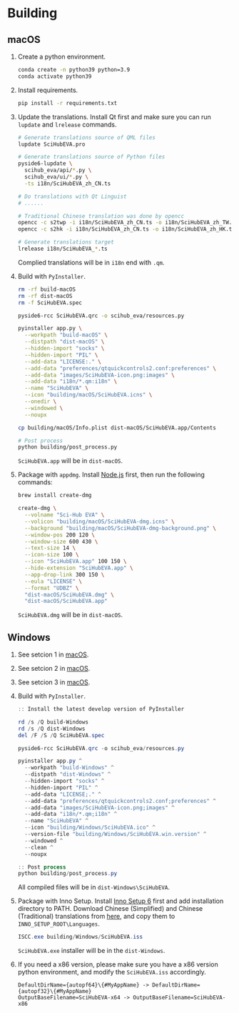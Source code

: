 # Building

## macOS

1. Create a python environment.

   ```bash
   conda create -n python39 python=3.9
   conda activate python39
   ```

2. Install requirements.

   ```bash
   pip install -r requirements.txt
   ```

3. Update the translations. Install Qt first and make sure you can run `lupdate` and `lrelease` commands.

   ```bash
   # Generate translations source of QML files
   lupdate SciHubEVA.pro

   # Generate translations source of Python files
   pyside6-lupdate \
     scihub_eva/api/*.py \
     scihub_eva/ui/*.py \
     -ts i18n/SciHubEVA_zh_CN.ts

   # Do translations with Qt Linguist
   # ......

   # Traditional Chinese translation was done by opencc
   opencc -c s2twp -i i18n/SciHubEVA_zh_CN.ts -o i18n/SciHubEVA_zh_TW.ts
   opencc -c s2hk -i i18n/SciHubEVA_zh_CN.ts -o i18n/SciHubEVA_zh_HK.ts

   # Generate translations target
   lrelease i18n/SciHubEVA_*.ts
   ```

   Complied translations will be in `i18n` end with `.qm`.

4. Build with `PyInstaller`.

   ```bash
   rm -rf build-macOS
   rm -rf dist-macOS
   rm -f SciHubEVA.spec

   pyside6-rcc SciHubEVA.qrc -o scihub_eva/resources.py

   pyinstaller app.py \
     --workpath "build-macOS" \
     --distpath "dist-macOS" \
     --hidden-import "socks" \
     --hidden-import "PIL" \
     --add-data "LICENSE:." \
     --add-data "preferences/qtquickcontrols2.conf:preferences" \
     --add-data "images/SciHubEVA-icon.png:images" \
     --add-data "i18n/*.qm:i18n" \
     --name "SciHubEVA" \
     --icon "building/macOS/SciHubEVA.icns" \
     --onedir \
     --windowed \
     --noupx

   cp building/macOS/Info.plist dist-macOS/SciHubEVA.app/Contents

   # Post process
   python building/post_process.py
   ```

   `SciHubEVA.app` will be in `dist-macOS`.

5. Package with `appdmg`. Install [Node.js](https://nodejs.org) first, then run the following commands:

   ```bash
   brew install create-dmg

   create-dmg \
     --volname "Sci-Hub EVA" \
     --volicon "building/macOS/SciHubEVA-dmg.icns" \
     --background "building/macOS/SciHubEVA-dmg-background.png" \
     --window-pos 200 120 \
     --window-size 600 430 \
     --text-size 14 \
     --icon-size 100 \
     --icon "SciHubEVA.app" 100 150 \
     --hide-extension "SciHubEVA.app" \
     --app-drop-link 300 150 \
     --eula "LICENSE" \
     --format "UDBZ" \
     "dist-macOS/SciHubEVA.dmg" \
     "dist-macOS/SciHubEVA.app"
   ```

   `SciHubEVA.dmg` will be in `dist-macOS`.

## Windows

1. See setcion 1 in [macOS](#macOS).
2. See setcion 2 in [macOS](#macOS).
3. See setcion 3 in [macOS](#macOS).
4. Build with `PyInstaller`.

   ```powershell
   :: Install the latest develop version of PyInstaller

   rd /s /Q build-Windows
   rd /s /Q dist-Windows
   del /F /S /Q SciHubEVA.spec

   pyside6-rcc SciHubEVA.qrc -o scihub_eva/resources.py

   pyinstaller app.py ^
     --workpath "build-Windows" ^
     --distpath "dist-Windows" ^
     --hidden-import "socks" ^
     --hidden-import "PIL" ^
     --add-data "LICENSE;." ^
     --add-data "preferences/qtquickcontrols2.conf;preferences" ^
     --add-data "images/SciHubEVA-icon.png;images" ^
     --add-data "i18n/*.qm;i18n" ^
     --name "SciHubEVA" ^
     --icon "building/Windows/SciHubEVA.ico" ^
     --version-file "building/Windows/SciHubEVA.win.version" ^
     --windowed ^
     --clean ^
     --noupx

   :: Post process
   python building/post_process.py
   ```

   All compiled files will be in `dist-Windows\SciHubEVA`.

5. Package with Inno Setup. Install [Inno Setup 6](http://www.jrsoftware.org/isinfo.php) first and add installation directory to PATH. Download Chinese (Simplified) and Chinese (Traditional) translations from [here](http://www.jrsoftware.org/files/istrans/), and copy them to `INNO_SETUP_ROOT\Languages`.

   ```powershell
   ISCC.exe building/Windows/SciHubEVA.iss
   ```

   `SciHubEVA.exe` installer will be in the `dist-Windows`.

6. If you need a x86 version, please make sure you have a x86 version python environment, and modify the `SciHubEVA.iss` accordingly.

   ```text
   DefaultDirName={autopf64}\{#MyAppName} -> DefaultDirName={autopf32}\{#MyAppName}
   OutputBaseFilename=SciHubEVA-x64 -> OutputBaseFilename=SciHubEVA-x86
   ```
